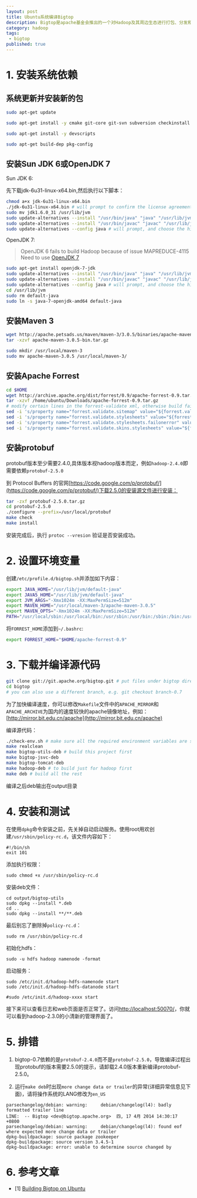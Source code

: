 ```yaml
---
layout: post
title: Ubuntu系统编译Bigtop
description: Bigtop是apache基金会推出的一个对Hadoop及其周边生态进行打包、分发和测试的工具。本篇文章尝试在linux-mint系统上编译bigtop源代码并生成hadoop的deb包。
category: hadoop
tags: 
 - bigtop
published: true
---
```


# 1. 安装系统依赖

## 系统更新并安装新的包

```bash
sudo apt-get update

sudo apt-get install -y cmake git-core git-svn subversion checkinstall build-essential dh-make debhelper ant ant-optional autoconf automake liblzo2-dev libzip-dev sharutils libfuse-dev reprepro libtool libssl-dev asciidoc xmlto ssh curl

sudo apt-get install -y devscripts

sudo apt-get build-dep pkg-config
```

## 安装Sun JDK 6或OpenJDK 7

Sun JDK 6:

先下载jdk-6u31-linux-x64.bin,然后执行以下脚本：

```bash
chmod a+x jdk-6u31-linux-x64.bin
./jdk-6u31-linux-x64.bin # will prompt to confirm the license agreement
sudo mv jdk1.6.0_31 /usr/lib/jvm
sudo update-alternatives --install "/usr/bin/java" "java" "/usr/lib/jvm/jdk1.6.0_31/bin/java" 2
sudo update-alternatives --install "/usr/bin/javac" "javac" "/usr/lib/jvm/jdk1.6.0_31/bin/javac" 2
sudo update-alternatives --config java # will prompt, and choose the highest possible number
```

OpenJDK 7:

> OpenJDK 6 fails to build Hadoop because of issue MAPREDUCE-4115 Need to use [OpenJDK 7](http://www.shinephp.com/install-jdk-7-on-ubuntu/)

```bash
sudo apt-get install openjdk-7-jdk
sudo update-alternatives --install "/usr/bin/java" "java" "/usr/lib/jvm/java-7-openjdk-amd64/bin/java" 2
sudo update-alternatives --install "/usr/bin/javac" "javac" "/usr/lib/jvm/java-7-openjdk-amd64/bin/javac" 2
sudo update-alternatives --config java # will prompt, and choose the highest possible number
cd /usr/lib/jvm
sudo rm default-java
sudo ln -s java-7-openjdk-amd64 default-java
```

## 安装Maven 3

```bash
wget http://apache.petsads.us/maven/maven-3/3.0.5/binaries/apache-maven-3.0.5-bin.tar.gz
tar -xzvf apache-maven-3.0.5-bin.tar.gz

sudo mkdir /usr/local/maven-3
sudo mv apache-maven-3.0.5 /usr/local/maven-3/
```

## 安装Apache Forrest

```bash
cd $HOME
wget http://archive.apache.org/dist/forrest/0.9/apache-forrest-0.9.tar.gz
tar -xzvf /home/ubuntu/Downloads/apache-forrest-0.9.tar.gz
# modify certain lines in the forrest-validate xml, otherwise build fails. either sed or nano are fine.
sed -i 's/property name="forrest.validate.sitemap" value="${forrest.validate}"/property name="forrest.validate.sitemap" value="false"/g' apache-forrest-0.9/main/targets/validate.xml
sed -i 's/property name="forrest.validate.stylesheets" value="${forrest.validate}"/property name="forrest.validate.stylesheets" value="false"/g' apache-forrest-0.9/main/targets/validate.xml
sed -i 's/property name="forrest.validate.stylesheets.failonerror" value="${forrest.validate.failonerror}"/property name="forrest.validate.stylesheets.failonerror" value="false"/g' apache-forrest-0.9/main/targets/validate.xml
sed -i 's/property name="forrest.validate.skins.stylesheets" value="${forrest.validate.skins}"/property name="forrest.validate.skins.stylesheets" value="false"/g' apache-forrest-0.9/main/targets/validate.xml
```

## 安装protobuf

protobuf版本至少需要2.4.0,具体版本视hadoop版本而定，例如`hadoop-2.4.0`即需要依赖`protobuf-2.5.0`

到 Protocol Buffers 的官网[https://code.google.com/p/protobuf/](https://code.google.com/p/protobuf/)下载2.5.0的安装源文件进行安装：

```bash
tar -zxf protobuf-2.5.0.tar.gz
cd protobuf-2.5.0
./configure --prefix=/usr/local/protobuf
make check
make install
```

安装完成后，执行 `protoc --vresion` 验证是否安装成功。

# 2. 设置环境变量

创建`/etc/profile.d/bigtop.sh`并添加如下内容：

```bash
export JAVA_HOME="/usr/lib/jvm/default-java"
export JAVA5_HOME="/usr/lib/jvm/default-java"
export JVM_ARGS="-Xmx1024m -XX:MaxPermSize=512m"
export MAVEN_HOME="/usr/local/maven-3/apache-maven-3.0.5"
export MAVEN_OPTS="-Xmx1024m -XX:MaxPermSize=512m"
PATH="/usr/local/sbin:/usr/local/bin:/usr/sbin:/usr/bin:/sbin:/bin:/usr/games:$MAVEN_HOME/bin"
```

将`FORREST_HOME`添加到`~/.bashrc`:

```bash
export FORREST_HOME="$HOME/apache-forrest-0.9"
```

# 3. 下载并编译源代码

```bash
git clone git://git.apache.org/bigtop.git # put files under bigtop directory
cd bigtop
# you can also use a different branch, e.g. git checkout branch-0.7
```

为了加快编译速度，你可以修改`Makefile`文件中的`APACHE_MIRROR`和`APACHE_ARCHIVE`为国内的速度较快的apache镜像地址，例如：[http://mirror.bit.edu.cn/apache](http://mirror.bit.edu.cn/apache)

编译源代码：

```bash
./check-env.sh # make sure all the required environment variables are set
make realclean
make bigtop-utils-deb # build this project first
make bigtop-jsvc-deb
make bigtop-tomcat-deb
make hadoop-deb # to build just for hadoop first
make deb # build all the rest
```

编译之后deb输出在output目录


# 4. 安装和测试

在使用`dpkg`命令安装之前，先关掉自动启动服务。使用root用欢创建`/usr/sbin/policy-rc.d`，该文件内容如下：

```
#!/bin/sh
exit 101
```

添加执行权限：

```
sudo chmod +x /usr/sbin/policy-rc.d
```

安装deb文件：

```
cd output/bigtop-utils
sudo dpkg --install *.deb
cd ..
sudo dpkg --install **/**.deb
```

最后别忘了删除掉`policy-rc.d`：

```
sudo rm /usr/sbin/policy-rc.d
```

初始化hdfs：

```
sudo -u hdfs hadoop namenode -format
```

启动服务：

```
sudo /etc/init.d/hadoop-hdfs-namenode start
sudo /etc/init.d/hadoop-hdfs-datanode start

#sudo /etc/init.d/hadoop-xxxx start
```

接下来可以查看日志和web页面是否正常了。访问[http://localhost:50070/](http://localhost:50070/)，你就可以看到hadoop-2.3.0的小清新的管理界面了。

# 5. 排错

1) bigtop-0.7依赖的是`protobuf-2.4.0`而不是`protobuf-2.5.0`，导致编译过程出现protobuf的版本需要2.5.0的提示，请卸载2.4.0版本重新编译protobuf-2.5.0。

2) 运行`make deb`时出现`more change data or trailer`的异常(详细异常信息见下面)，请将操作系统的LANG修改为`en_US`

```
parsechangelog/debian: warning:     debian/changelog(l4): badly formatted trailer line
LINE:  -- Bigtop <dev@bigtop.apache.org>  四, 17 4月 2014 14:30:17 +0800
parsechangelog/debian: warning:     debian/changelog(l4): found eof where expected more change data or trailer
dpkg-buildpackage: source package zookeeper
dpkg-buildpackage: source version 3.4.5-1
dpkg-buildpackage: error: unable to determine source changed by
```

# 6. 参考文章

- [1] [Building Bigtop on Ubuntu](https://cwiki.apache.org/confluence/display/BIGTOP/Building+Bigtop+on+Ubuntu)



